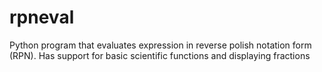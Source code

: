 # rpneval
Python program that evaluates expression in reverse polish notation form (RPN). Has support for basic scientific functions and displaying fractions
